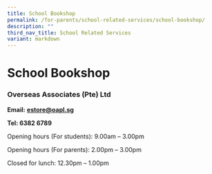 ```yaml
---
title: School Bookshop
permalink: /for-parents/school-related-services/school-bookshop/
description: ""
third_nav_title: School Related Services
variant: markdown
---
```

# **School Bookshop**

     

### **Overseas Associates (Pte) Ltd**

**Email:** [**estore@oapl.sg**](mailto:estore@oapl.sg)

**Tel: 6382 6789**

Opening hours (For students): 9.00am – 3.00pm

Opening hours (For parents): 2.00pm – 3.00pm

Closed for lunch: 12.30pm – 1.00pm